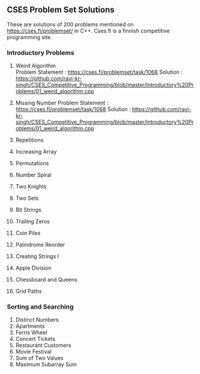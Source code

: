 ## CSES Problem Set Solutions

These are solutions of 200 problems mentioned on https://cses.fi/problemset/ in C++.
Cses.fi is a finnish competitive programming site.

### Introductory Problems
1. Weird Algorithm   
  Problem Statement : https://cses.fi/problemset/task/1068 
  Solution : https://github.com/ravi-kr-singh/CSES_Competitive_Programming/blob/master/Introductory%20Problems/01_weird_algorithm.cpp
  
2. Missing Number
  Problem Statement : https://cses.fi/problemset/task/1068 
  Solution : https://github.com/ravi-kr-singh/CSES_Competitive_Programming/blob/master/Introductory%20Problems/01_weird_algorithm.cpp
  
3. Repetitions
4. Increasing Array
5. Permutations
6. Number Spiral
7. Two Knights
8. Two Sets
9. Bit Strings
10. Trailing Zeros
11. Coin Piles
12. Palindrome Reorder
13. Creating Strings I
14. Apple Division
15. Chessboard and Queens
16. Grid Paths

### Sorting and Searching
1. Distinct Numbers
2. Apartments
3. Ferris Wheel
4. Concert Tickets
5. Restaurant Customers
6. Movie Festival
7. Sum of Two Values
8. Maximum Subarray Sum

